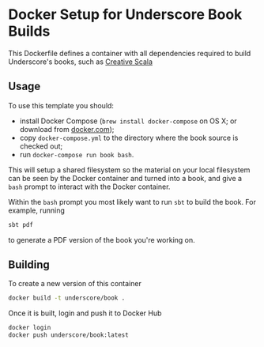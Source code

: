 # Docker Setup for Underscore Book Builds

This Dockerfile defines a container with all dependencies required to build Underscore's books, such as [Creative Scala](https://github.com/underscoreio/creative-scala/)

## Usage

To use this template you should:


- install Docker Compose (`brew install docker-compose` on OS X; or download from [docker.com](http://docker.com/)); 
- copy `docker-compose.yml` to the directory where the book source is checked out;
- run `docker-compose run book bash`.


This will setup a shared filesystem so the material on your local filesystem can be seen by the Docker container and turned into a book, and give a `bash` prompt to interact with the Docker container.

Within the `bash` prompt you most likely want to run `sbt` to build the book. For example, running

```bash
sbt pdf
```

to generate a PDF version of the book you're working on.


## Building

To create a new version of this container

```bash
docker build -t underscore/book .
```

Once it is built, login and push it to Docker Hub

```bash
docker login 
docker push underscore/book:latest
```

